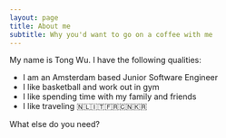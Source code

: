 ```yaml
---
layout: page
title: About me
subtitle: Why you'd want to go on a coffee with me
---
```


My name is Tong Wu. I have the following qualities:

- I am an Amsterdam based Junior Software Engineer
- I like basketball and work out in gym
- I like spending time with my family and friends
- I like traveling 🇳🇱🇮🇹🇫🇷🇨🇳🇰🇷

What else do you need?

